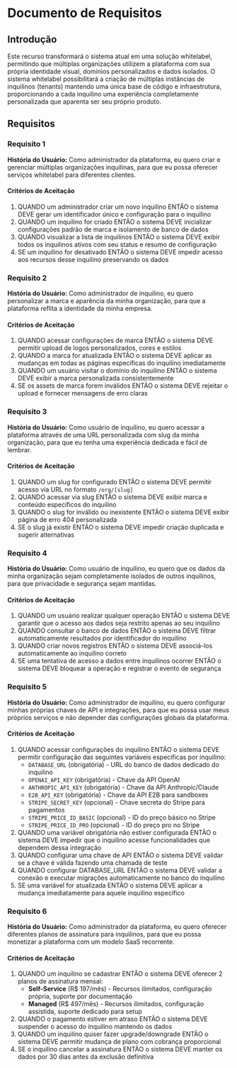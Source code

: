 # Documento de Requisitos

## Introdução

Este recurso transformará o sistema atual em uma solução whitelabel, permitindo que múltiplas organizações utilizem a plataforma com sua própria identidade visual, domínios personalizados e dados isolados. O sistema whitelabel possibilitará a criação de múltiplas instâncias de inquilinos (tenants) mantendo uma única base de código e infraestrutura, proporcionando a cada inquilino uma experiência completamente personalizada que aparenta ser seu próprio produto.

## Requisitos

### Requisito 1

**História do Usuário:** Como administrador da plataforma, eu quero criar e gerenciar múltiplas organizações inquilinas, para que eu possa oferecer serviços whitelabel para diferentes clientes.

#### Critérios de Aceitação

1. QUANDO um administrador criar um novo inquilino ENTÃO o sistema DEVE gerar um identificador único e configuração para o inquilino
2. QUANDO um inquilino for criado ENTÃO o sistema DEVE inicializar configurações padrão de marca e isolamento de banco de dados
3. QUANDO visualizar a lista de inquilinos ENTÃO o sistema DEVE exibir todos os inquilinos ativos com seu status e resumo de configuração
4. SE um inquilino for desativado ENTÃO o sistema DEVE impedir acesso aos recursos desse inquilino preservando os dados

### Requisito 2

**História do Usuário:** Como administrador de inquilino, eu quero personalizar a marca e aparência da minha organização, para que a plataforma reflita a identidade da minha empresa.

#### Critérios de Aceitação

1. QUANDO acessar configurações de marca ENTÃO o sistema DEVE permitir upload de logos personalizados, cores e estilos
2. QUANDO a marca for atualizada ENTÃO o sistema DEVE aplicar as mudanças em todas as páginas específicas do inquilino imediatamente
3. QUANDO um usuário visitar o domínio do inquilino ENTÃO o sistema DEVE exibir a marca personalizada consistentemente
4. SE os assets de marca forem inválidos ENTÃO o sistema DEVE rejeitar o upload e fornecer mensagens de erro claras

### Requisito 3

**História do Usuário:** Como usuário de inquilino, eu quero acessar a plataforma através de uma URL personalizada com slug da minha organização, para que eu tenha uma experiência dedicada e fácil de lembrar.

#### Critérios de Aceitação

1. QUANDO um slug for configurado ENTÃO o sistema DEVE permitir acesso via URL no formato `/org/[slug]`
2. QUANDO acessar via slug ENTÃO o sistema DEVE exibir marca e conteúdo específicos do inquilino
3. QUANDO o slug for inválido ou inexistente ENTÃO o sistema DEVE exibir página de erro 404 personalizada
4. SE o slug já existir ENTÃO o sistema DEVE impedir criação duplicada e sugerir alternativas

### Requisito 4

**História do Usuário:** Como usuário de inquilino, eu quero que os dados da minha organização sejam completamente isolados de outros inquilinos, para que privacidade e segurança sejam mantidas.

#### Critérios de Aceitação

1. QUANDO um usuário realizar qualquer operação ENTÃO o sistema DEVE garantir que o acesso aos dados seja restrito apenas ao seu inquilino
2. QUANDO consultar o banco de dados ENTÃO o sistema DEVE filtrar automaticamente resultados por identificador do inquilino
3. QUANDO criar novos registros ENTÃO o sistema DEVE associá-los automaticamente ao inquilino correto
4. SE uma tentativa de acesso a dados entre inquilinos ocorrer ENTÃO o sistema DEVE bloquear a operação e registrar o evento de segurança

### Requisito 5

**História do Usuário:** Como administrador de inquilino, eu quero configurar minhas próprias chaves de API e integrações, para que eu possa usar meus próprios serviços e não depender das configurações globais da plataforma.

#### Critérios de Aceitação

1. QUANDO acessar configurações do inquilino ENTÃO o sistema DEVE permitir configuração das seguintes variáveis específicas por inquilino:
   - `DATABASE_URL` (obrigatória) - URL do banco de dados dedicado do inquilino
   - `OPENAI_API_KEY` (obrigatória) - Chave da API OpenAI
   - `ANTHROPIC_API_KEY` (obrigatória) - Chave da API Anthropic/Claude
   - `E2B_API_KEY` (obrigatória) - Chave da API E2B para sandboxes
   - `STRIPE_SECRET_KEY` (opcional) - Chave secreta do Stripe para pagamentos
   - `STRIPE_PRICE_ID_BASIC` (opcional) - ID do preço básico no Stripe
   - `STRIPE_PRICE_ID_PRO` (opcional) - ID do preço pro no Stripe
2. QUANDO uma variável obrigatória não estiver configurada ENTÃO o sistema DEVE impedir que o inquilino acesse funcionalidades que dependem dessa integração
3. QUANDO configurar uma chave de API ENTÃO o sistema DEVE validar se a chave é válida fazendo uma chamada de teste
4. QUANDO configurar DATABASE_URL ENTÃO o sistema DEVE validar a conexão e executar migrações automaticamente no banco do inquilino
5. SE uma variável for atualizada ENTÃO o sistema DEVE aplicar a mudança imediatamente para aquele inquilino específico

### Requisito 6

**História do Usuário:** Como administrador da plataforma, eu quero oferecer diferentes planos de assinatura para inquilinos, para que eu possa monetizar a plataforma com um modelo SaaS recorrente.

#### Critérios de Aceitação

1. QUANDO um inquilino se cadastrar ENTÃO o sistema DEVE oferecer 2 planos de assinatura mensal:
   - **Self-Service** (R$ 197/mês) - Recursos ilimitados, configuração própria, suporte por documentação
   - **Managed** (R$ 497/mês) - Recursos ilimitados, configuração assistida, suporte dedicado para setup
2. QUANDO o pagamento estiver em atraso ENTÃO o sistema DEVE suspender o acesso do inquilino mantendo os dados
3. QUANDO um inquilino quiser fazer upgrade/downgrade ENTÃO o sistema DEVE permitir mudança de plano com cobrança proporcional
4. SE o inquilino cancelar a assinatura ENTÃO o sistema DEVE manter os dados por 30 dias antes da exclusão definitiva
